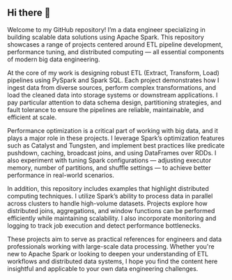 ## Hi there 👋

Welcome to my GitHub repository! I’m a data engineer specializing in building scalable data solutions using Apache Spark. This repository showcases a range of projects centered around ETL pipeline development, performance tuning, and distributed computing — all essential components of modern big data engineering.

At the core of my work is designing robust ETL (Extract, Transform, Load) pipelines using PySpark and Spark SQL. Each project demonstrates how I ingest data from diverse sources, perform complex transformations, and load the cleaned data into storage systems or downstream applications. I pay particular attention to data schema design, partitioning strategies, and fault tolerance to ensure the pipelines are reliable, maintainable, and efficient at scale.

Performance optimization is a critical part of working with big data, and it plays a major role in these projects. I leverage Spark’s optimization features such as Catalyst and Tungsten, and implement best practices like predicate pushdown, caching, broadcast joins, and using DataFrames over RDDs. I also experiment with tuning Spark configurations — adjusting executor memory, number of partitions, and shuffle settings — to achieve better performance in real-world scenarios.

In addition, this repository includes examples that highlight distributed computing techniques. I utilize Spark’s ability to process data in parallel across clusters to handle high-volume datasets. Projects explore how distributed joins, aggregations, and window functions can be performed efficiently while maintaining scalability. I also incorporate monitoring and logging to track job execution and detect performance bottlenecks.

These projects aim to serve as practical references for engineers and data professionals working with large-scale data processing. Whether you're new to Apache Spark or looking to deepen your understanding of ETL workflows and distributed data systems, I hope you find the content here insightful and applicable to your own data engineering challenges.
